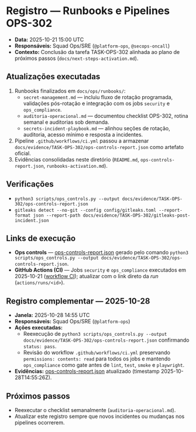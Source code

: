 # Registro — Runbooks e Pipelines OPS-302

- **Data:** 2025-10-21 15:00 UTC
- **Responsáveis:** Squad Ops/SRE (`@platform-ops`, `@secops-oncall`)
- **Contexto:** Conclusão da tarefa TASK-OPS-302 alinhada ao plano de próximos passos (`docs/next-steps-activation.md`).

## Atualizações executadas

1. Runbooks finalizados em `docs/ops/runbooks/`:
   - `secret-management.md` — incluiu fluxo de rotação programada, validações pós-rotação e integração com os jobs `security` e `ops_compliance`.
   - `auditoria-operacional.md` — documentou checklist OPS-302, rotina semanal e auditorias sob demanda.
   - `secrets-incident-playbook.md` — alinhou seções de rotação, auditoria, acesso mínimo e resposta a incidentes.
2. Pipeline `.github/workflows/ci.yml` passou a armazenar `docs/evidence/TASK-OPS-302/ops-controls-report.json` como artefato oficial.
3. Evidências consolidadas neste diretório (`README.md`, `ops-controls-report.json`, `runbooks-activation.md`).

## Verificações

- `python3 scripts/ops_controls.py --output docs/evidence/TASK-OPS-302/ops-controls-report.json`
- `gitleaks detect --no-git --config config/gitleaks.toml --report-format json --report-path docs/evidence/TASK-OPS-302/gitleaks-post-incident.json`

## Links de execução

- **Ops controls** — [ops-controls-report.json](ops-controls-report.json) gerado pelo comando `python3 scripts/ops_controls.py --output docs/evidence/TASK-OPS-302/ops-controls-report.json`.
- **GitHub Actions (CI)** — Jobs `security` e `ops_compliance` executados em 2025-10-21 ([workflow CI](../../.github/workflows/ci.yml)); atualizar com o link direto da *run* (`actions/runs/<id>`).

## Registro complementar — 2025-10-28

- **Janela:** 2025-10-28 14:55 UTC
- **Responsáveis:** Squad Ops/SRE (`@platform-ops`)
- **Ações executadas:**
  - Reexecução de `python3 scripts/ops_controls.py --output docs/evidence/TASK-OPS-302/ops-controls-report.json` confirmando `status: pass`.
  - Revisão do workflow `.github/workflows/ci.yml` preservando `permissions: contents: read` para todos os jobs e mantendo `ops_compliance` como gate antes de `lint`, `test`, `smoke` e `playwright`.
- **Evidências:** [ops-controls-report.json](ops-controls-report.json) atualizado (timestamp 2025-10-28T14:55:26Z).

## Próximos passos

- Reexecutar o checklist semanalmente (`auditoria-operacional.md`).
- Atualizar este registro sempre que novos incidentes ou mudanças nos pipelines ocorrerem.
